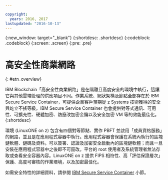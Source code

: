 ```yaml
---

copyright:
  years: 2016, 2017
lastupdated: "2016-10-13"
---
```


{:new_window: target="_blank"}
{:shortdesc: .shortdesc}
{:codeblock: .codeblock}
{:screen: .screen}
{:pre: .pre}


# 高安全性商業網路
{: #etn_overview}


IBM Blockchain「高安全性商業網路」是在隔離且高度安全的環境中執行，這讓它與其他雲端管理的供應項目不同。作業系統、網狀架構及節點全部存在於 IBM Secure Service Container，可提供企業客戶預期從 z Systems 技術獲得的安全與屹立不搖等級。IBM Secure Service Container 也會提供對等式通訊、可用性、可擴充性、硬體加密、防竄改加密金鑰以及安全加密 VM 等的效能最佳化。  
{:shortdesc}

環境 (LinuxONE on z) 包含有四個對等節點、實作 PBFT 並啟用「成員資格服務」的網路，並且是在應用程式容器中執行。應用程式容器會保護在系統內執行的區塊鏈軟體、鏈碼及資料。可以簽署、認證及加密安全啟動內的區塊鏈軟體；而且一旦安裝在應用程式容器中之後即不可竄改。平台的 root 使用者及系統管理者無法存取或查看安全容器內容。LinuxONE on z 提供 FIPS 相符性、高「評估保證層次」保護、高度可審核的作業環境，以及加密最佳化。

如需安全特性的詳細資料，請參閱 [IBM Secure Service Container](etn_ssc.html) 小節。
